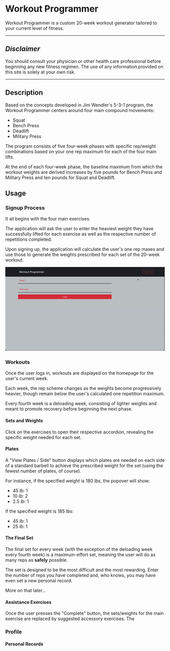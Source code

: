 # Workout Programmer

Workout Programmer is a custom 20-week workout generator tailored to your current level of fitness.

***

## *Disclaimer*

You should consult your physician or other health care professional before beginning any new fitness regimen. The use of any information provided on this site is solely at your own risk.

***

## Description

Based on the concepts developed in Jim Wendler's 5-3-1 program, the Workout Programmer centers around four main compound movements: 

* Squat
* Bench Press
* Deadlift
* Military Press

The program consists of five four-week phases with specific rep/weight combinations based on your one rep maximum for each of the four main lifts. 

At the end of each four-week phase, the baseline maximum from which the workout weights are derived increases by five pounds for Bench Press and Military Press and ten pounds for Squat and Deadlift.

## Usage

### Signup Process

It all begins with the four main exercises.

The application will ask the user to enter the heaviest weight they have successfully lifted for each exercise as well as the respective number of repetitions completed.

Upon signing up, the application will calculate the user's one rep maxes and use those to generate the weights prescribed for each set of the 20-week workout.

![Signup process](gif/signup.gif)

### Workouts

Once the user logs in, workouts are displayed on the homepage for the user's current week. 

Each week, the rep scheme changes as the weights become progressively heavier, though remain below the user's calculated one repetition maximum. 

Every fourth week is a deloading week, consisting of lighter weights and meant to promote recovery before beginning the next phase.

#### Sets and Weights

Click on the exercises to open their respective accordion, revealing the specific weight needed for each set.

#### Plates

A "View Plates / Side" button displays which plates are needed on each side of a standard barbell to achieve the prescribed weight for the set (using the fewest number of plates, of course).

For instance, if the specified weight is 180 *lbs*, the popover will show:

* 45 *lb*: 1
* 10 *lb*: 2
* 2.5 *lb*: 1

If the specified weight is 185 *lbs*:

* 45 *lb*: 1
* 25 *lb*: 1

#### The Final Set

The final set for every week (with the exception of the deloading week every fourth week) is a maximum-effort set, meaning the user will do as many reps as **safely** possible. 

The set is designed to be the most difficult and the most rewarding. Enter the number of reps you have completed and, who knows, you may have even set a new personal record. 

More on that later...


#### Assistance Exercises

Once the user presses the "Complete" button, the sets/weights for the main exercise are replaced by suggested accessory exercises. The



### Profile

#### Personal Records






